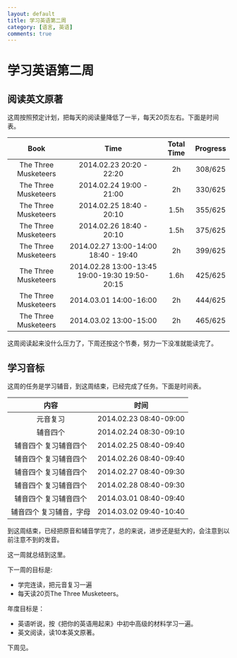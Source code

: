 ```yaml
---
layout: default
title: 学习英语第二周
category: [语言, 英语]  
comments: true
---
```



# 学习英语第二周

## 阅读英文原著
这周按照预定计划，把每天的阅读量降低了一半，每天20页左右。下面是时间表。

| Book |	Time | Total Time | Progress |  
|:----:|  :----:|  :----:|  :----:|  
|The Three Musketeers|	2014.02.23  20:20 - 22:20 | 	 2h |308/625|   
|The Three Musketeers|	2014.02.24  19:00 - 21:00 	 |2h	 |330/625|  
|The Three Musketeers|	2014.02.25  18:40 - 20:10  	 |1.5h|	355/625  |
|The Three Musketeers|	2014.02.26 18:40 - 20:10|	 1.5h|	375/625|  
|The Three Musketeers|	2014.02.27 13:00-14:00 18:40 - 19:40	 |2h|	399/625 | 
|The Three Musketeers|	2014.02.28 13:00-13:45 19:00-19:30 19:50-20:15|	 1.6h	|425/625|  
|The Three Musketeers|	2014.03.01 14:00-16:00 	 |2h|	444/625|  
|The Three Musketeers|	2014.03.02 13:00-15:00 	 |2h|	465/625|  

这周阅读起来没什么压力了，下周还按这个节奏，努力一下没准就能读完了。

## 学习音标
这周的任务是学习辅音，到这周结束，已经完成了任务。下面是时间表。



| 内容 | 时间 |
|:--:|:--:|
|元音复习 |2014.02.23 08:40-09:00 |
|  辅音四个 | 2014.02.24 08:30-09:10  |
| 辅音四个 复习辅音四个 | 2014.02.25 08:40-09:40 |
| 辅音四个 复习辅音四个 | 2014.02.26 08:40-09:40 |
| 辅音四个 复习辅音四个 | 2014.02.27 08:40-09:30 |
| 辅音四个 复习辅音四个 | 2014.02.28 08:40-09:30 |
| 辅音四个 复习辅音四个 | 2014.03.01 08:40-09:40 |
|辅音四个 复习辅音，字母 | 2014.03.02 09:40-10:40 |

到这周结束，已经把原音和辅音学完了，总的来说，进步还是挺大的，会注意到以前注意不到的发音。

这一周就总结到这里。

下一周的目标是:

* 学完连读，把元音复习一遍
* 每天读20页The Three Musketeers。

年度目标是：

 * 英语听说，按《把你的英语用起来》中初中高级的材料学习一遍。
 * 英文阅读，读10本英文原著。

下周见。

